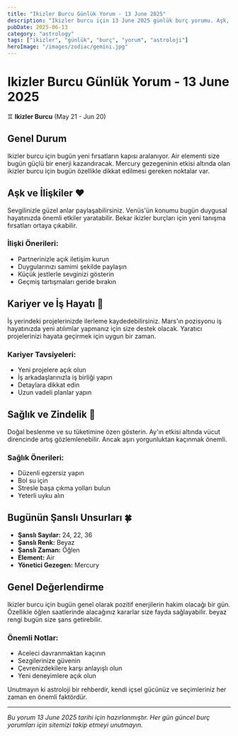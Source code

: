 ```yaml
---
title: "Ikizler Burcu Günlük Yorum - 13 June 2025"
description: "Ikizler burcu için 13 June 2025 günlük burç yorumu. Aşk, kariyer, sağlık ve şanslı sayılar."
pubDate: 2025-06-13
category: "astrology"
tags: ["ikizler", "günlük", "burç", "yorum", "astroloji"]
heroImage: "/images/zodiac/gemini.jpg"
---
```


# Ikizler Burcu Günlük Yorum - 13 June 2025

♊ **Ikizler Burcu** (May 21 - Jun 20)

## Genel Durum

Ikizler burcu için bugün yeni fırsatların kapısı aralanıyor. Air elementi size bugün güçlü bir enerji kazandıracak. Mercury gezegeninin etkisi altında olan ikizler burcu için bugün özellikle dikkat edilmesi gereken noktalar var.

## Aşk ve İlişkiler ❤️

Sevgilinizle güzel anlar paylaşabilirsiniz. Venüs'ün konumu bugün duygusal hayatınızda önemli etkiler yaratabilir. Bekar ikizler burçları için yeni tanışma fırsatları ortaya çıkabilir.

### İlişki Önerileri:
- Partnerinizle açık iletişim kurun
- Duygularınızı samimi şekilde paylaşın
- Küçük jestlerle sevginizi gösterin
- Geçmiş tartışmaları geride bırakın

## Kariyer ve İş Hayatı 💼

İş yerindeki projelerinizde ilerleme kaydedebilirsiniz. Mars'ın pozisyonu iş hayatınızda yeni atılımlar yapmanız için size destek olacak. Yaratıcı projelerinizi hayata geçirmek için uygun bir zaman.

### Kariyer Tavsiyeleri:
- Yeni projelere açık olun
- İş arkadaşlarınızla iş birliği yapın
- Detaylara dikkat edin
- Uzun vadeli planlar yapın

## Sağlık ve Zindelik 🏥

Doğal beslenme ve su tüketimine özen gösterin. Ay'ın etkisi altında vücut direncinde artış gözlemlenebilir. Ancak aşırı yorgunluktan kaçınmak önemli.

### Sağlık Önerileri:
- Düzenli egzersiz yapın
- Bol su için
- Stresle başa çıkma yolları bulun
- Yeterli uyku alın

## Bugünün Şanslı Unsurları 🍀

- **Şanslı Sayılar:** 24, 22, 36
- **Şanslı Renk:** Beyaz
- **Şanslı Zaman:** Öğlen
- **Element:** Air
- **Yönetici Gezegen:** Mercury

## Genel Değerlendirme

Ikizler burcu için bugün genel olarak pozitif enerjilerin hakim olacağı bir gün. Özellikle öğlen saatlerinde alacağınız kararlar size fayda sağlayabilir. beyaz rengi bugün size şans getirebilir.

### Önemli Notlar:
- Aceleci davranmaktan kaçının
- Sezgilerinize güvenin
- Çevrenizdekilere karşı anlayışlı olun
- Yeni deneyimlere açık olun

Unutmayın ki astroloji bir rehberdir, kendi içsel gücünüz ve seçimleriniz her zaman en önemli faktördür.

---

*Bu yorum 13 June 2025 tarihi için hazırlanmıştır. Her gün güncel burç yorumları için sitemizi takip etmeyi unutmayın.*
